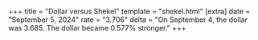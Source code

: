 +++
title = "Dollar versus Shekel"
template = "shekel.html"
[extra]
date = "September  5, 2024"
rate = "3.706"
delta = "On September  4, the dollar was 3.685. The dollar became 0.577% stronger."
+++

